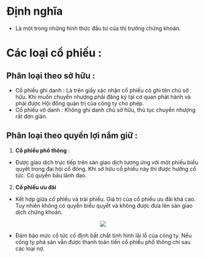 # Định nghĩa 
- Là một trong những hình thức đầu tư của thị trường chứng khoán. 
# Các loại cổ phiếu :
## Phân loại theo sở hữu :
- Cổ phiếu ghi danh : Là trên giấy xác nhận cổ phiếu có ghi tên chủ sở hữu. Khi muốn chuyển nhượng phải đăng ký tại cơ quan phát hành và phải được Hội đồng quản trị của công ty cho phép.
- Cổ phiếu vô danh : Không ghi danh chủ sở hữu, thủ tục chuyển nhượng rất đơn giản.
## Phân loại theo quyền lợi nắm giữ :
1. **Cổ phiếu phổ thông** :
- Được giao dịch trực tiếp trên sàn giao dịch tương ứng với một phiếu biểu quyết trong đại hội cổ đông. Khi sở hữu cổ phiếu này thì được hưởng cổ tức. Có quyền bầu lãnh đạo.
2. **Cổ phiếu ưu đãi**
- Kết hợp giữa cổ phiếu và trái phiếu. Giá trị của cổ phiếu ưu đãi khá cao. Tuy nhiên không có quyền biểu quyết và không được đưa lên sàn giao dịch chứng khoán.

<center><img src="https://dautuhanghoa.com.vn/wp-content/uploads/2020/02/phan-loai-cho-phieu-pho-thong-va-uu-dai.jpg" /></center>

- Đảm bảo mức cổ tức cố định bất chất tình hình lãi lỗ của công ty. Nếu công ty phá sản vẫn được thanh toán tiền cổ phiếu phổ thông chỉ sau các loại nợ.
<!--stackedit_data:
eyJoaXN0b3J5IjpbMTU4MzkzOTQ2XX0=
-->
